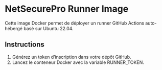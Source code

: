 # NetSecurePro Runner Image

Cette image Docker permet de déployer un runner GitHub Actions auto-hébergé basé sur Ubuntu 22.04.

## Instructions

1. Générez un token d’inscription dans votre dépôt GitHub.
2. Lancez le conteneur Docker avec la variable RUNNER_TOKEN.